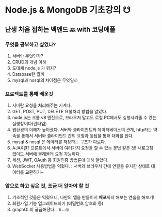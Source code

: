 # Node.js & MongoDB 기초강의 ☋
## 난생 처음 접하는 벡엔드 🔙 with 코딩애플

### 무엇을 공부하고 싶었나?

1. 서버란 무엇인가? 
2. CRUD의 개념 이해
3. 도대체 node.js 가 뭐지? 
4. Database란 뭘까
5. mysql과 nosql의 차이점은 무엇일까

### 프로젝트를 통해 배운것

1. 서버란 요청을 처리해주는 기계다.
2. GET, POST, PUT, DELETE 요청처리 방법을 알았다.
3.  node.js는 크롬 v8 엔진으로, 브라우저 말고도 로컬 PC에서도 실행시켜줄 수 있는 실행창이다(런타임)
4. 웹환경의 이해가 높아졌다. 서버와 클라이언트와 데이터베이스의 관계, http라는 약속을 통해서 서버와 클라이언트 간의 요청과 응답을 통해 대화를 한다. 
5. mysql & nosql 은 데이터를 저장하는 구조가 다르다.
6.  AJAX란? 프론트에서 서버에 여러가지 요청을 할 수 있는 문법 같은 것! 새로고침 없이도 서버에 몰래몰래 요청 가능하다.
7. 세션, JWT, OAuth 등 회원인증 방법론에 대해 알았다.
8. WebSocket 사용방법을 익혔다. : 서버와 브라우저 간에 연결을 유지한 상태로 데이터를 교환하기~

### 앞으로 하고 싶은 것, 조금 더 알아야 할 것

1. 기초적인 것들은 익혔으니, 나만의 앱을 만들어서 **배포**까지 해보는 연습을 해보기!
2. 회원가입 기능 업그레이드하기 (비밀번호 암호화 등)
3. graphQL이 궁금해졌다.. ㅎ...🤓

